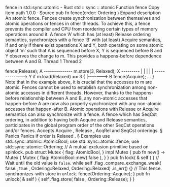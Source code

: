 fence in std::sync::atomic - Rust
std
::
sync
::
atomic
Function
fence
Copy item path
1.0.0
·
Source
pub fn fence(order:
Ordering
)
Expand description
An atomic fence.
Fences create synchronization between themselves and atomic operations or fences in other
threads. To achieve this, a fence prevents the compiler and CPU from reordering certain types of
memory operations around it.
A fence ‘A’ which has (at least)
Release
ordering semantics, synchronizes
with a fence ‘B’ with (at least)
Acquire
semantics, if and only if there
exist operations X and Y, both operating on some atomic object ‘m’ such
that A is sequenced before X, Y is sequenced before B and Y observes
the change to m. This provides a happens-before dependence between A and B.
Thread 1                                          Thread 2

fence(Release);      A --------------
m.store(3, Relaxed); X ---------    |
                               |    |
                               |    |
                               -------------> Y  if m.load(Relaxed) == 3 {
                                    |-------> B      fence(Acquire);
                                                     ...
                                                 }
Note that in the example above, it is crucial that the accesses to
m
are atomic. Fences cannot
be used to establish synchronization among non-atomic accesses in different threads. However,
thanks to the happens-before relationship between A and B, any non-atomic accesses that
happen-before A are now also properly synchronized with any non-atomic accesses that
happen-after B.
Atomic operations with
Release
or
Acquire
semantics can also synchronize
with a fence.
A fence which has
SeqCst
ordering, in addition to having both
Acquire
and
Release
semantics, participates in the global program order of the
other
SeqCst
operations and/or fences.
Accepts
Acquire
,
Release
,
AcqRel
and
SeqCst
orderings.
§
Panics
Panics if
order
is
Relaxed
.
§
Examples
use
std::sync::atomic::AtomicBool;
use
std::sync::atomic::fence;
use
std::sync::atomic::Ordering;
// A mutual exclusion primitive based on spinlock.
pub struct
Mutex {
    flag: AtomicBool,
}
impl
Mutex {
pub fn
new() -> Mutex {
        Mutex {
            flag: AtomicBool::new(
false
),
        }
    }
pub fn
lock(
&
self
) {
// Wait until the old value is `false`.
while
self
.flag
            .compare_exchange_weak(
false
,
true
, Ordering::Relaxed, Ordering::Relaxed)
            .is_err()
        {}
// This fence synchronizes-with store in `unlock`.
fence(Ordering::Acquire);
    }
pub fn
unlock(
&
self
) {
self
.flag.store(
false
, Ordering::Release);
    }
}